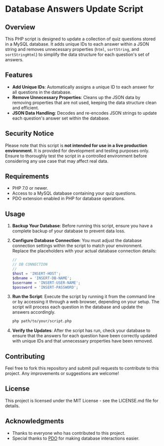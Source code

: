 # Database Answers Update Script

## Overview

This PHP script is designed to update a collection of quiz questions stored in a MySQL database. It adds unique IDs to each answer within a JSON string and removes unnecessary properties (`html`, `sortString`, and `sortStringHtml`) to simplify the data structure for each question's set of answers.

## Features

- **Add Unique IDs**: Automatically assigns a unique ID to each answer for all questions in the database.
- **Remove Unnecessary Properties**: Cleans up the JSON data by removing properties that are not used, keeping the data structure clean and efficient.
- **JSON Data Handling**: Decodes and re-encodes JSON strings to update each question's answer set within the database.

## Security Notice

Please note that this script is **not intended for use in a live production environment**. It is provided for development and testing purposes only. Ensure to thoroughly test the script in a controlled environment before considering any use case that may affect real data.

## Requirements

- PHP 7.0 or newer.
- Access to a MySQL database containing your quiz questions.
- PDO extension enabled in PHP for database operations.

## Usage

1. **Backup Your Database**: Before running this script, ensure you have a complete backup of your database to prevent data loss.

2. **Configure Database Connection**: You must adjust the database connection settings within the script to match your environment. Replace the placeholders with your actual database connection details:

    ```php
    //
    // DB CONNECTION
    //
    $host = 'INSERT-HOST';
    $dbname = 'INSERT-DB-NAME';
    $username = 'INSERT-USER-NAME';
    $password = 'INSERT-PASSWORD';
    ```

3. **Run the Script**: Execute the script by running it from the command line or by accessing it through a web browser, depending on your setup. The script will process each question in the database and update the answers accordingly.

    ```bash
    php path/to/your/script.php
    ```

4. **Verify the Updates**: After the script has run, check your database to ensure that the answers for each question have been correctly updated with unique IDs and that unnecessary properties have been removed.

## Contributing

Feel free to fork this repository and submit pull requests to contribute to this project. Any improvements or suggestions are welcome!

## License

This project is licensed under the MIT License - see the LICENSE.md file for details.

## Acknowledgments

- Thanks to everyone who has contributed to this project.
- Special thanks to [PDO](https://www.php.net/manual/en/book.pdo.php) for making database interactions easier.
